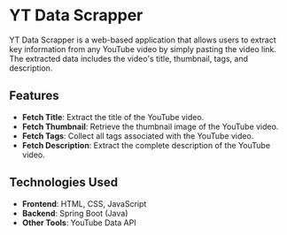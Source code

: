 # YT Data Scrapper

YT Data Scrapper is a web-based application that allows users to extract key information from any YouTube video by simply pasting the video link. The extracted data includes the video's title, thumbnail, tags, and description.

## Features

- **Fetch Title**: Extract the title of the YouTube video.
- **Fetch Thumbnail**: Retrieve the thumbnail image of the YouTube video.
- **Fetch Tags**: Collect all tags associated with the YouTube video.
- **Fetch Description**: Extract the complete description of the YouTube video.

## Technologies Used

- **Frontend**: HTML, CSS, JavaScript
- **Backend**: Spring Boot (Java)
- **Other Tools**: YouTube Data API


